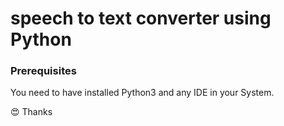 # speech to text converter using Python

### Prerequisites

You need to have installed Python3 and any IDE in your System.

:heart_eyes: Thanks

